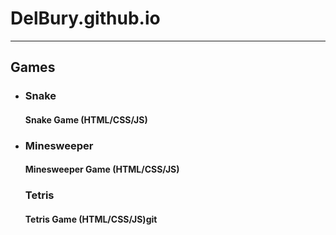 # DelBury.github.io
------------------------
## **Games**
+ ### Snake
  #### Snake Game (HTML/CSS/JS)
+ ### Minesweeper
  #### Minesweeper Game (HTML/CSS/JS)
  ### Tetris
  #### Tetris Game (HTML/CSS/JS)git 